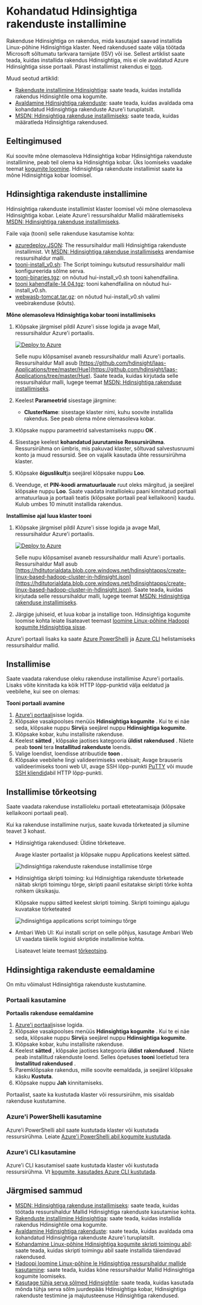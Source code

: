 <properties
    pageTitle="Hadoopi rakenduste installimine Hdinsightiga | Microsoft Azure'i"
    description="Saate teada, kuidas Hdinsightiga rakenduste installimine Hdinsightiga rakendused."
    services="hdinsight"
    documentationCenter=""
    authors="mumian"
    manager="jhubbard"
    editor="cgronlun"
    tags="azure-portal"/>

<tags
    ms.service="hdinsight"
    ms.devlang="na"
    ms.topic="hero-article"
    ms.tgt_pltfrm="na"
    ms.workload="big-data"
    ms.date="09/14/2016"
    ms.author="jgao"/>

# <a name="install-custom-hdinsight-applications"></a>Kohandatud Hdinsightiga rakenduste installimine

Rakenduse Hdinsightiga on rakendus, mida kasutajad saavad installida Linux-põhine Hdinsightiga klaster.  Need rakendused saate välja töötada Microsoft sõltumatu tarkvara tarnijate (ISV) või ise. Sellest artiklist saate teada, kuidas installida rakendus Hdinsightiga, mis ei ole avaldatud Azure Hdinsightiga sisse portaali. Pärast installimist rakendus ei [toon](http://gethue.com/). 

Muud seotud artiklid:

- [Rakenduste installimine Hdinsightiga](hdinsight-apps-install-applications.md): saate teada, kuidas installida rakendus Hdinsightile oma kogumite.
- [Avaldamine Hdinsightiga rakenduste](hdinsight-apps-publish-applications.md): saate teada, kuidas avaldada oma kohandatud Hdinsightiga rakenduste Azure'i turuplatsilt.
- [MSDN: Hdinsightiga rakenduse installimiseks](https://msdn.microsoft.com/library/mt706515.aspx): saate teada, kuidas määratleda Hdinsightiga rakendused.

 
## <a name="prerequisites"></a>Eeltingimused

Kui soovite mõne olemasoleva Hdinsightiga kobar Hdinsightiga rakenduste installimine, peab teil olema ka Hdinsightiga kobar. Üks loomiseks vaadake teemat [kogumite loomine](hdinsight-hadoop-linux-tutorial-get-started.md#create-cluster). Hdinsightiga rakenduste installimist saate ka mõne Hdinsightiga kobar loomisel.


## <a name="install-hdinsight-applications"></a>Hdinsightiga rakenduste installimine

Hdinsightiga rakenduste installimist klaster loomisel või mõne olemasoleva Hdinsightiga kobar. Leiate Azure'i ressursihaldur Mallid määratlemiseks [MSDN: Hdinsightiga rakenduse installimiseks](https://msdn.microsoft.com/library/mt706515.aspx).

Faile vaja (tooni) selle rakenduse kasutamise kohta:

- [azuredeploy.JSON](https://github.com/hdinsight/Iaas-Applications/blob/master/Hue/azuredeploy.json): The ressursihaldur malli Hdinsightiga rakenduste installimist. Vt [MSDN: Hdinsightiga rakenduse installimiseks](https://msdn.microsoft.com/library/mt706515.aspx) arendamise ressursihaldur malli.
- [tooni-install_v0.sh](https://github.com/hdinsight/Iaas-Applications/blob/master/Hue/scripts/Hue-install_v0.sh): The Script toimingu kutsutud ressursihaldur malli konfigureerida sõlme serva. 
- [tooni-binaries.tgz](https://hdiconfigactions.blob.core.windows.net/linuxhueconfigactionv01/hue-binaries-14-04.tgz): on nõutud hui-install_v0.sh tooni kahendfailina. 
- [tooni kahendfaile-14 04.tgz](https://hdiconfigactions.blob.core.windows.net/linuxhueconfigactionv01/hue-binaries-14-04.tgz): tooni kahendfailina on nõutud hui-install_v0.sh. 
- [webwasb-tomcat.tar.gz](https://hdiconfigactions.blob.core.windows.net/linuxhueconfigactionv01/webwasb-tomcat.tar.gz): on nõutud hui-install_v0.sh valimi veebirakenduse (kõuts).

**Mõne olemasoleva Hdinsightiga kobar tooni installimiseks**

1. Klõpsake järgmisel pildil Azure'i sisse logida ja avage Mall, ressursihaldur Azure'i portaalis. 

    <a href="https://portal.azure.com/#create/Microsoft.Template/uri/https%3A%2F%2Fraw.githubusercontent.com%2Fhdinsight%2FIaas-Applications%2Fmaster%2FHue%2Fazuredeploy.json" target="_blank"><img src="https://acom.azurecomcdn.net/80C57D/cdn/mediahandler/docarticles/dpsmedia-prod/azure.microsoft.com/en-us/documentation/articles/hdinsight-hbase-tutorial-get-started-linux/20160201111850/deploy-to-azure.png" alt="Deploy to Azure"></a>

    Selle nupu klõpsamisel avaneb ressursihaldur malli Azure'i portaalis.  Ressursihaldur Mall asub [https://github.com/hdinsight/Iaas-Applications/tree/master/Hue](https://github.com/hdinsight/Iaas-Applications/tree/master/Hue).  Saate teada, kuidas kirjutada selle ressursihaldur malli, lugege teemat [MSDN: Hdinsightiga rakenduse installimiseks](https://msdn.microsoft.com/library/mt706515.aspx).
    
2. Keelest **Parameetrid** sisestage järgmine:

    - **ClusterName**: sisestage klaster nimi, kuhu soovite installida rakendus. See peab olema mõne olemasoleva kobar.
    
3. Klõpsake nuppu parameetrid salvestamiseks nuppu **OK** .
4. Sisestage keelest **kohandatud juurutamise** **Ressursirühma**.  Ressursirühma on ümbris, mis pakuvad klaster, sõltuvad salvestusruumi konto ja muud ressursid. See on vajalik kasutada ühte ressursirühma klaster.
5. Klõpsake **õiguslikult**ja seejärel klõpsake nuppu **Loo**.
6. Veenduge, et **PIN-koodi armatuurlauale** ruut oleks märgitud, ja seejärel klõpsake nuppu **Loo**. Saate vaadata installioleku paani kinnitatud portaali armatuurlaua ja portaali teatis (klõpsake portaali peal kellaikooni) kaudu.  Kulub umbes 10 minutit installida rakendus.

**Installimise ajal luua klaster tooni**

1. Klõpsake järgmisel pildil Azure'i sisse logida ja avage Mall, ressursihaldur Azure'i portaalis. 

    <a href="https://portal.azure.com/#create/Microsoft.Template/uri/https%3A%2F%2Fhditutorialdata.blob.core.windows.net%2Fhdinsightapps%2Fcreate-linux-based-hadoop-cluster-in-hdinsight.json" target="_blank"><img src="https://acom.azurecomcdn.net/80C57D/cdn/mediahandler/docarticles/dpsmedia-prod/azure.microsoft.com/en-us/documentation/articles/hdinsight-hbase-tutorial-get-started-linux/20160201111850/deploy-to-azure.png" alt="Deploy to Azure"></a>

    Selle nupu klõpsamisel avaneb ressursihaldur malli Azure'i portaalis.  Ressursihaldur Mall asub [https://hditutorialdata.blob.core.windows.net/hdinsightapps/create-linux-based-hadoop-cluster-in-hdinsight.json](https://hditutorialdata.blob.core.windows.net/hdinsightapps/create-linux-based-hadoop-cluster-in-hdinsight.json).  Saate teada, kuidas kirjutada selle ressursihaldur malli, lugege teemat [MSDN: Hdinsightiga rakenduse installimiseks](https://msdn.microsoft.com/library/mt706515.aspx).

2. Järgige juhiseid, et luua kobar ja installige toon. Hdinsightiga kogumite loomise kohta leiate lisateavet teemast [loomine Linux-põhine Hadoopi kogumite Hdinsightiga sisse](hdinsight-hadoop-provision-linux-clusters.md).

Azure'i portaali lisaks ka saate [Azure PowerShelli](hdinsight-hadoop-create-linux-clusters-arm-templates.md#deploy-with-powershell) ja [Azure CLI](hdinsight-hadoop-create-linux-clusters-arm-templates.md#deploy-with-azure-cli) helistamiseks ressursihaldur mallid.

## <a name="validate-the-installation"></a>Installimise

Saate vaadata rakenduse oleku rakenduse installimise Azure'i portaalis. Lisaks võite kinnitada ka kõik HTTP lõpp-punktid välja eeldatud ja veebilehe, kui see on olemas:

**Tooni portaali avamine**

1. [Azure'i portaali](https://portal.azure.com)sisse logida.
2. Klõpsake vasakpoolses menüüs **Hdinsightiga kogumite** .  Kui te ei näe seda, klõpsake nuppu **Sirvi**ja seejärel nuppu **Hdinsightiga kogumite**.
3. Klõpsake kobar, kuhu installisite rakenduse.
4. Keelest **sätted** , klõpsake jaotises kategooria **üldist** **rakendused** . Näete peab **tooni** tera **Installitud rakenduste** loendis.
5. Valige loendist, loendisse atribuutide **toon** .  
6. Klõpsake veebilehe lingi valideerimiseks veebisait; Avage brauseris valideerimiseks tooni web UI, avage SSH lõpp-punkti [PuTTY](hdinsight-hadoop-linux-use-ssh-windows.md) või muude [SSH kliendid](hdinsight-hadoop-linux-use-ssh-unix.md)abil HTTP lõpp-punkti.
 
## <a name="troubleshoot-the-installation"></a>Installimise tõrkeotsing

Saate vaadata rakenduse installioleku portaali etteteatamisaja (klõpsake kellaikooni portaali peal). 


Kui ka rakenduse installimine nurjus, saate kuvada tõrketeated ja silumine teavet 3 kohast.

- Hdinsightiga rakendused: Üldine tõrketeave.

    Avage klaster portaalist ja klõpsake nuppu Applications keelest sätted.

    ![hdinsightiga rakenduste rakenduse installimise tõrge](./media/hdinsight-apps-install-applications/hdinsight-apps-error.png)

- Hdinsightiga skripti toiming: kui Hdinsightiga rakenduste tõrketeade näitab skripti toimingu tõrge, skripti paanil esitatakse skripti tõrke kohta rohkem üksikasju.

    Klõpsake nuppu sätted keelest skripti toiming. Skripti toimingu ajalugu kuvatakse tõrketeated

    ![hdinsightiga applications script toimingu tõrge](./media/hdinsight-apps-install-applications/hdinsight-apps-script-action-error.png)
    
- Ambari Web UI: Kui installi script on selle põhjus, kasutage Ambari Web UI vaadata täielik logisid skriptide installimise kohta.

    Lisateavet leiate teemast [tõrkeotsing](hdinsight-hadoop-customize-cluster-linux.md#troubleshooting).

## <a name="remove-hdinsight-applications"></a>Hdinsightiga rakenduste eemaldamine

On mitu võimalust Hdinsightiga rakenduste kustutamine.

### <a name="use-portal"></a>Portaali kasutamine

**Portaalis rakenduse eemaldamine**

1. [Azure'i portaali](https://portal.azure.com)sisse logida.
2. Klõpsake vasakpoolses menüüs **Hdinsightiga kogumite** .  Kui te ei näe seda, klõpsake nuppu **Sirvi**ja seejärel nuppu **Hdinsightiga kogumite**.
3. Klõpsake kobar, kuhu installisite rakenduse.
4. Keelest **sätted** , klõpsake jaotises kategooria **üldist** **rakendused** . Näete peab installitud rakenduste loend. Selles õpetuses **tooni** loetletud tera **Installitud rakendused** .
5. Paremklõpsake rakendus, mille soovite eemaldada, ja seejärel klõpsake käsku **Kustuta**.
6. Klõpsake nuppu **Jah** kinnitamiseks.

Portaalist, saate ka kustutada klaster või ressursirühm, mis sisaldab rakenduse kustutamine.

### <a name="use-azure-powershell"></a>Azure'i PowerShelli kasutamine

Azure'i PowerShelli abil saate kustutada klaster või kustutada ressursirühma. Leiate [Azure'i PowerShelli abil kogumite kustutada](hdinsight-administer-use-powershell.md#delete-clusters).

### <a name="use-azure-cli"></a>Azure'i CLI kasutamine

Azure'i CLI kasutamisel saate kustutada klaster või kustutada ressursirühma. Vt [kogumite, kasutades Azure CLI kustutada](hdinsight-administer-use-command-line.md#delete-clusters).


## <a name="next-steps"></a>Järgmised sammud

- [MSDN: Hdinsightiga rakenduse installimiseks](https://msdn.microsoft.com/library/mt706515.aspx): saate teada, kuidas töötada ressursihaldur Mallid Hdinsightiga rakenduste kasutamise kohta.
- [Rakenduste installimine Hdinsightiga](hdinsight-apps-install-applications.md): saate teada, kuidas installida rakendus Hdinsightile oma kogumite.
- [Avaldamine Hdinsightiga rakenduste](hdinsight-apps-publish-applications.md): saate teada, kuidas avaldada oma kohandatud Hdinsightiga rakenduste Azure'i turuplatsilt.
- [Kohandamine Linux-põhine Hdinsightiga kogumite skripti toimingu abil](hdinsight-hadoop-customize-cluster-linux.md): saate teada, kuidas skripti toimingu abil saate installida täiendavad rakendused.
- [Hadoopi loomine Linux-põhine le Hdinsightiga ressursihaldur mallide kasutamine](hdinsight-hadoop-create-linux-clusters-arm-templates.md): saate teada, kuidas kõne ressursihaldur Mallid Hdinsightiga kogumite loomiseks.
- [Kasutage tühja serva sõlmed Hdinsightile](hdinsight-apps-use-edge-node.md): saate teada, kuidas kasutada mõnda tühja serva sõlm juurdepääs Hdinsightiga kobar, Hdinsightiga rakenduste testimine ja majutusteenuse Hdinsightiga rakendused.

